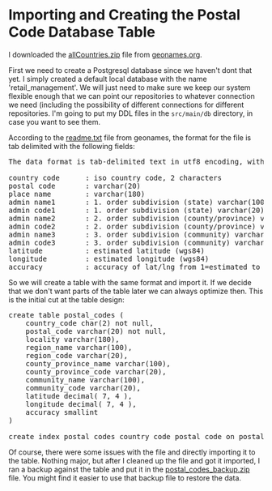 <h1>Importing and Creating the Postal Code Database Table</h1>

<p>I downloaded the <a href="http://download.geonames.org/export/zip/allCountries.zip">allCountries.zip</a> file from <a
    href="http://www.geonames.org/">geonames.org</a>. </p>

<p>First we need to create a Postgresql database since we haven't dont that yet. I simply created a default local
    database with the name 'retail_management'. We will just need to make sure we keep our system flexible enough that
    we can point our repositories to whatever connection we need (including the possibility of different connections for
    different repositories. I'm going to put my DDL files in the <code>src/main/db</code> directory, in case you want to
    see them.</p>

<p>According to the <a href="http://download.geonames.org/export/zip/readme.txt">readme.txt</a> file from geonames, the
    format for the file is tab delimited with the following fields:</p>

<pre>
The data format is tab-delimited text in utf8 encoding, with the following fields :

country code      : iso country code, 2 characters
postal code       : varchar(20)
place name        : varchar(180)
admin name1       : 1. order subdivision (state) varchar(100)
admin code1       : 1. order subdivision (state) varchar(20)
admin name2       : 2. order subdivision (county/province) varchar(100)
admin code2       : 2. order subdivision (county/province) varchar(20)
admin name3       : 3. order subdivision (community) varchar(100)
admin code3       : 3. order subdivision (community) varchar(20)
latitude          : estimated latitude (wgs84)
longitude         : estimated longitude (wgs84)
accuracy          : accuracy of lat/lng from 1=estimated to 6=centroid
</pre>

<p>So we will create a table with the same format and import it. If we decide that we don't want parts of the table later
we can always optimize then. This is the initial cut at the table design:</p>

<pre class="prettify">
create table postal_codes (
    country_code char(2) not null,
    postal_code varchar(20) not null,
    locality varchar(180),
    region_name varchar(100),
    region_code varchar(20),
    county_province_name varchar(100),
    county_province_code varchar(20),
    community_name varchar(100),
    community_code varchar(20),
    latitude decimal( 7, 4 ),
    longitude decimal( 7, 4 ),
    accuracy smallint
)

create index postal_codes_country_code_postal_code on postal_codes (country_code, postal_code)
</pre>

<p>Of course, there were some issues with the file and directly importing it to the table. Nothing major, but after I
    cleaned up the file and got it imported, I ran a backup against the table and put it in the <a
        href="../downloads/postal_codes_backup.zip">postal_codes_backup.zip</a> file. You might find it easier to use
    that backup file to restore the data.</p>
